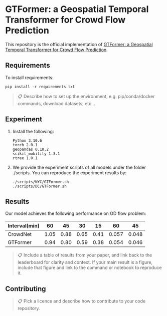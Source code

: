 # GTFormer: a Geospatial Temporal Transformer for Crowd Flow Prediction

This repository is the official implementation of [GTFormer: a Geospatial Temporal Transformer for Crowd Flow Prediction](https://arxiv.org/abs/2030.12345). 


## Requirements

To install requirements:

```setup
pip install -r requirements.txt
```

>📋  Describe how to set up the environment, e.g. pip/conda/docker commands, download datasets, etc...

## Experiment

1. Install the following:
   ```
   Python 3.10.6
   torch 2.0.1
   geopandas 0.10.2
   scikit_mobility 1.3.1
   rtree 1.0.1
   ```

2. We provide the experiment scripts of all models under the folder ./scripts. You can reproduce the experiment results by:
   ```
   ./scripts/NYC/GTFormer.sh
   ./scripts/DC/GTFormer.sh
   ``` 


## Results

Our model achieves the following performance on OD flow problem:
 
| Interval(min) | 60 | 45 | 30 | 15 | 60 | 45 | 
| ------------- | -- | -- | -- | -- | -- | -- |
| CrowdNet | 1.05 | 0.88 | 0.65 | 0.41 | 0.057 | 0.048 |
| GTFormer | 0.94 | 0.80 | 0.59 | 0.38 | 0.054 | 0.046 |

>📋  Include a table of results from your paper, and link back to the leaderboard for clarity and context. If your main result is a figure, include that figure and link to the command or notebook to reproduce it. 


## Contributing

>📋  Pick a licence and describe how to contribute to your code repository. 
